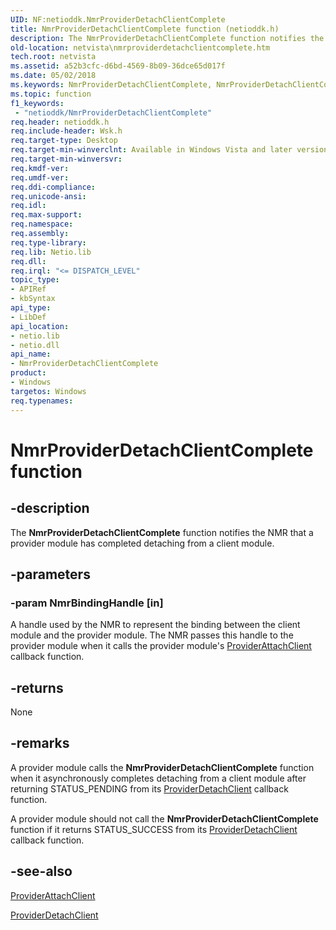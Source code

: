 ```yaml
---
UID: NF:netioddk.NmrProviderDetachClientComplete
title: NmrProviderDetachClientComplete function (netioddk.h)
description: The NmrProviderDetachClientComplete function notifies the NMR that a provider module has completed detaching from a client module.
old-location: netvista\nmrproviderdetachclientcomplete.htm
tech.root: netvista
ms.assetid: a52b3cfc-d6bd-4569-8b09-36dce65d017f
ms.date: 05/02/2018
ms.keywords: NmrProviderDetachClientComplete, NmrProviderDetachClientComplete function [Network Drivers Starting with Windows Vista], netioddk/NmrProviderDetachClientComplete, netvista.nmrproviderdetachclientcomplete, nmrref_c86f4d4f-b54f-4e31-b683-f692ff7ed1ba.xml
ms.topic: function
f1_keywords:
 - "netioddk/NmrProviderDetachClientComplete"
req.header: netioddk.h
req.include-header: Wsk.h
req.target-type: Desktop
req.target-min-winverclnt: Available in Windows Vista and later versions of the Windows operating   systems.
req.target-min-winversvr: 
req.kmdf-ver: 
req.umdf-ver: 
req.ddi-compliance: 
req.unicode-ansi: 
req.idl: 
req.max-support: 
req.namespace: 
req.assembly: 
req.type-library: 
req.lib: Netio.lib
req.dll: 
req.irql: "<= DISPATCH_LEVEL"
topic_type:
- APIRef
- kbSyntax
api_type:
- LibDef
api_location:
- netio.lib
- netio.dll
api_name:
- NmrProviderDetachClientComplete
product:
- Windows
targetos: Windows
req.typenames: 
---
```


# NmrProviderDetachClientComplete function


## -description


The 
  <b>NmrProviderDetachClientComplete</b> function notifies the NMR that a provider module has completed
  detaching from a client module.


## -parameters




### -param NmrBindingHandle [in]

A handle used by the NMR to represent the binding between the client module and the provider
     module. The NMR passes this handle to the provider module when it calls the provider module's 
     <a href="https://docs.microsoft.com/windows-hardware/drivers/ddi/content/netioddk/nc-netioddk-npi_provider_attach_client_fn">ProviderAttachClient</a> callback
     function.


## -returns



None




## -remarks



A provider module calls the 
    <b>NmrProviderDetachClientComplete</b> function when it asynchronously completes detaching from a client
    module after returning STATUS_PENDING from its 
    <a href="https://docs.microsoft.com/windows-hardware/drivers/ddi/content/netioddk/nc-netioddk-npi_provider_detach_client_fn">ProviderDetachClient</a> callback
    function.

A provider module should not call the 
    <b>NmrProviderDetachClientComplete</b> function if it returns STATUS_SUCCESS from its 
    <a href="https://docs.microsoft.com/windows-hardware/drivers/ddi/content/netioddk/nc-netioddk-npi_provider_detach_client_fn">ProviderDetachClient</a> callback
    function.




## -see-also




<a href="https://docs.microsoft.com/windows-hardware/drivers/ddi/content/netioddk/nc-netioddk-npi_provider_attach_client_fn">ProviderAttachClient</a>



<a href="https://docs.microsoft.com/windows-hardware/drivers/ddi/content/netioddk/nc-netioddk-npi_provider_detach_client_fn">ProviderDetachClient</a>
 

 

